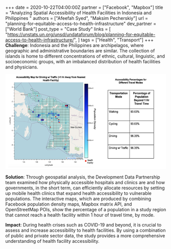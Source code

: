 +++
date = 2020-10-22T04:00:00Z
partner = ["Facebook", "Mapbox"]
title = "Analyzing Spatial Accessibility of Health Facilities in Indonesia and Philippines "
authors = ["Afeefah Syed", "Maksim Pecherskiy"]
url = "planning-for-equitable-access-to-health-infrastructure"
dev_partner = ["World Bank"]
post_type = "Case Study"
links = [
    "https://unstats.un.org/unsd/undataforum/blog/planning-for-equitable-access-to-health-infrastructure/",
]
tags = ["Health", "Transport"]
+++
**Challenge**: Indonesia and the Philippines are archipelagos, where geographic and administrative boundaries are similar. The collection of islands is home to different concentrations of ethnic, cultural, linguistic, and socioeconomic groups, with an imbalanced distribution of health facilities and physicians.

![](/analysis-ind.png)

**Solution**: Through geospatial analysis, the Development Data Partnership team examined how physically accessible hospitals and clinics are and how governments, in the short term, can efficiently allocate resources by setting up mobile health clinics that expand health accessibility to vulnerable populations. The interactive maps, which are produced by combining Facebook population density maps, Mapbox matrix API, and OpenStreetMap POIs, show the percentage of a population in a study region that cannot reach a health facility within 1 hour of travel time, by mode.

**Impact**: During health crises such as COVID-19 and beyond, it is crucial to assess and increase accessibility to health facilities. By using a combination of public and private sector data, the study provides a more comprehensive understanding of health facility accessibility.
